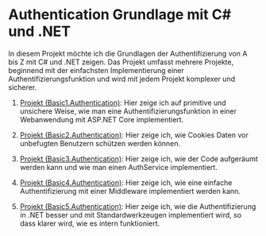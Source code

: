 # Authentication Grundlage mit C# und .NET
In diesem Projekt möchte ich die Grundlagen der Authentifizierung von A bis Z mit C# und .NET zeigen.
Das Projekt umfasst mehrere Projekte, beginnend mit der einfachsten Implementierung einer Authentifizierungsfunktion und wird mit jedem Projekt komplexer und sicherer.


1. [Projekt (Basic1.Authentication)](src/Basic1.Authentication/README.md): Hier zeige ich auf primitive und unsichere Weise, wie man eine Authentifizierungsfunktion in einer Webanwendung mit ASP.NET Core implementiert.

2. [Projekt (Basic2.Authentication)](src/Basic2.Authentication/README.md): Hier zeige ich, wie Cookies Daten vor unbefugten Benutzern schützen werden können.

3. [Projekt (Basic3.Authentication)](src/Basic3.Authentication/README.md): Hier zeige ich, wie der Code aufgeräumt werden kann und wie man einen AuthService implementiert.

4. [Projekt (Basic4.Authentication)](src/Basic4.Authentication/README.md): Hier zeige ich, wie eine einfache Authentifizierung mit einer Middleware implementiert werden kann. 

5. [Projekt (Basic5.Authentication)](src/Basic5.Authentication/README.md): Hier zeige ich, wie die Authentifizierung in .NET besser und mit Standardwerkzeugen implementiert wird, so dass klarer wird, wie es intern funktioniert.